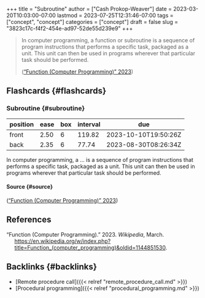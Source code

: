 +++
title = "Subroutine"
author = ["Cash Prokop-Weaver"]
date = 2023-03-20T10:03:00-07:00
lastmod = 2023-07-25T12:31:46-07:00
tags = ["concept", "concept"]
categories = ["concept"]
draft = false
slug = "3823c17c-f4f2-454e-ad97-52de55d239e9"
+++

> In computer programming, a function or subroutine is a sequence of program instructions that performs a specific task, packaged as a unit. This unit can then be used in programs wherever that particular task should be performed.
>
> (<a href="#citeproc_bib_item_1">“Function (Computer Programming)” 2023</a>)


## Flashcards {#flashcards}


### Subroutine {#subroutine}

| position | ease | box | interval | due                  |
|----------|------|-----|----------|----------------------|
| front    | 2.50 | 6   | 119.82   | 2023-10-10T19:50:26Z |
| back     | 2.35 | 6   | 77.74    | 2023-08-30T08:26:34Z |

In computer programming, a ... is a sequence of program instructions that performs a specific task, packaged as a unit. This unit can then be used in programs wherever that particular task should be performed.


#### Source {#source}

(<a href="#citeproc_bib_item_1">“Function (Computer Programming)” 2023</a>)

## References

<style>.csl-entry{text-indent: -1.5em; margin-left: 1.5em;}</style><div class="csl-bib-body">
  <div class="csl-entry"><a id="citeproc_bib_item_1"></a>“Function (Computer Programming).” 2023. <i>Wikipedia</i>, March. <a href="https://en.wikipedia.org/w/index.php?title=Function_(computer_programming)&oldid=1144851530">https://en.wikipedia.org/w/index.php?title=Function_(computer_programming)&#38;oldid=1144851530</a>.</div>
</div>


## Backlinks {#backlinks}

-   [Remote procedure call]({{< relref "remote_procedure_call.md" >}})
-   [Procedural programming]({{< relref "procedural_programming.md" >}})

